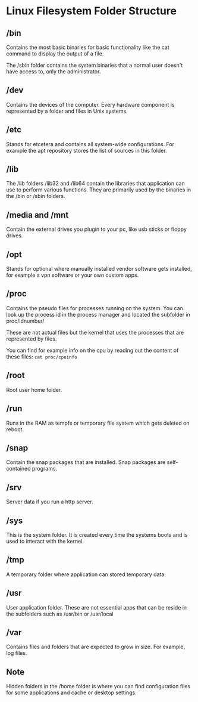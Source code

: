 # Linux Filesystem Folder Structure

## /bin
Contains the most basic binaries for basic functionality like the cat command to display the output of a file.

The /sbin folder contains the system binaries that a normal user doesn't have access to, only the administrator.

## /dev
Contains the devices of the computer. Every hardware component is represented by a folder and files in Unix systems.

## /etc
Stands for etcetera and contains all system-wide configurations. For example the apt repository stores the list of sources in this folder.

## /lib
The /lib folders /lib32 and /lib64 contain the libraries that application can use to perform various functions. They are primarily used by the binaries in the /bin or /sbin folders.

## /media and /mnt
Contain the external drives you plugin to your pc, like usb sticks or floppy drives.

## /opt
Stands for optional where manually installed vendor software gets installed, for example a vpn software or your own custom apps.

## /proc
Contains the pseudo files for processes running on the system.  You can look up the process id in the process manager and located the subfolder in proc/idnumber/

These are not actual files but the kernel that uses the processes that are represented by files.

You can find for example info on the cpu by reading out the content of these files:
`cat proc/cpuinfo`

## /root
Root user home folder.

## /run
Runs in the RAM as tempfs or temporary file system which gets deleted on reboot.

## /snap
Contain the snap packages that are installed. Snap packages are self-contained programs.

## /srv
Server data if you run a http server.

## /sys
This is the system folder. It is created every time the systems boots and is used to interact with the kernel.

## /tmp
A temporary folder where application can stored temporary data.

## /usr
User application folder. These are not essential apps that can be reside in the subfolders such as /usr/bin or /usr/local

## /var 
Contains files and folders that are expected to grow in size. For example, log files.

## Note
Hidden folders in the /home folder is where you can find configuration files for some applications and cache or desktop settings.